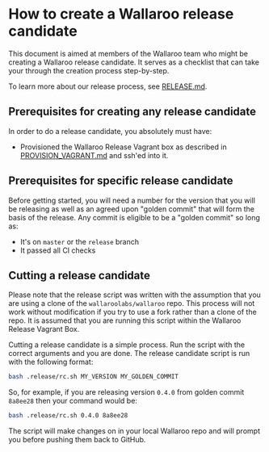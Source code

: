 # How to create a Wallaroo release candidate

This document is aimed at members of the Wallaroo team who might be creating a Wallaroo release candidate. It serves as a checklist that can take your through the creation process step-by-step.

To learn more about our release process, see [RELEASE.md](RELEASE.md).

## Prerequisites for creating any release candidate

In order to do a release candidate, you absolutely must have:

* Provisioned the Wallaroo Release Vagrant box as described in [PROVISION_VAGRANT.md](PROVISION_VAGRANT.md) and ssh'ed into it.

## Prerequisites for specific release candidate

Before getting started, you will need a number for the version that you will be releasing as well as an agreed upon "golden commit" that will form the basis of the release.  Any commit is eligible to be a "golden commit" so long as:

* It's on `master` or the `release` branch
* It passed all CI checks

## Cutting a release candidate

Please note that the release script was written with the assumption that you are using a clone of the `wallaroolabs/wallaroo` repo. This process will not work without modification if you try to use a fork rather than a clone of the repo. It is assumed that you are running this script within the Wallaroo Release Vagrant Box.

Cutting a release candidate is a simple process. Run the script with the correct arguments and you are done. The release candidate script is run with the following format:

```bash
bash .release/rc.sh MY_VERSION MY_GOLDEN_COMMIT
```

So, for example, if you are releasing version `0.4.0` from golden commit `8a8ee28` then your command would be:

```bash
bash .release/rc.sh 0.4.0 8a8ee28
```

The script will make changes on in your local Wallaroo repo and will prompt you before pushing them back to GitHub.
